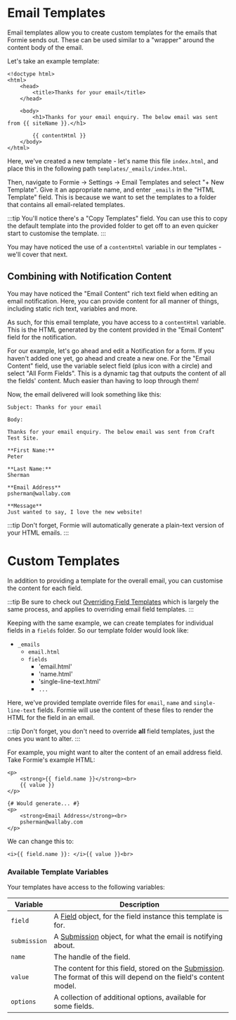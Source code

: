 # Email Templates
Email templates allow you to create custom templates for the emails that Formie sends out. These can be used similar to a "wrapper" around the content body of the email.

Let's take an example template:

```twig
<!doctype html>
<html>
    <head>
        <title>Thanks for your email</title>
    </head>

    <body>
        <h1>Thanks for your email enquiry. The below email was sent from {{ siteName }}.</h1>

        {{ contentHtml }}
    </body>
</html>
```

Here, we've created a new template - let's name this file `index.html`, and place this in the following path `templates/_emails/index.html`.

Then, navigate to Formie → Settings → Email Templates and select "+ New Template". Give it an appropriate name, and enter `_emails` in the "HTML Template" field. This is because we want to set the templates to a folder that contains all email-related templates.

:::tip
You'll notice there's a "Copy Templates" field. You can use this to copy the default template into the provided folder to get off to an even quicker start to customise the template.
:::

You may have noticed the use of a `contentHtml` variable in our templates - we'll cover that next. 

## Combining with Notification Content
You may have noticed the "Email Content" rich text field when editing an email notification. Here, you can provide content for all manner of things, including static rich text, variables and more.

As such, for this email template, you have access to a `contentHtml` variable. This is the HTML generated by the content provided in the "Email Content" field for the notification.

For our example, let's go ahead and edit a Notification for a form. If you haven't added one yet, go ahead and create a new one. For the "Email Content" field, use the variable select field (plus icon with a circle) and select "All Form Fields". This is a dynamic tag that outputs the content of all the fields' content. Much easier than having to loop through them!

Now, the email delivered will look something like this:

```
Subject: Thanks for your email

Body:

Thanks for your email enquiry. The below email was sent from Craft Test Site.

**First Name:**
Peter

**Last Name:**
Sherman

**Email Address**
psherman@wallaby.com

**Message**
Just wanted to say, I love the new website!
```

:::tip
Don't forget, Formie will automatically generate a plain-text version of your HTML emails.
:::

# Custom Templates
In addition to providing a template for the overall email, you can customise the content for each field.

:::tip
Be sure to check out [Overriding Field Templates]() which is largely the same process, and applies to overriding email field templates.
:::

Keeping with the same example, we can create templates for individual fields in a `fields` folder. So our template folder would look like:

- `_emails`
    - `email.html`
    - `fields`
        - 'email.html'
        - 'name.html'
        - 'single-line-text.html'
        - `...`

Here, we've provided template override files for `email`, `name` and `single-line-text` fields. Formie will use the content of these files to render the HTML for the field in an email.

:::tip
Don't forget, you don't need to override **all** field templates, just the ones you want to alter.
:::

For example, you might want to alter the content of an email address field. Take Formie's example HTML:

```twig
<p>
    <strong>{{ field.name }}</strong><br>
    {{ value }}
</p>

{# Would generate... #}
<p>
    <strong>Email Address</strong><br>
    psherman@wallaby.com
</p>
```

We can change this to:

```twig
<i>{{ field.name }}: </i>{{ value }}<br>
```

### Available Template Variables
Your templates have access to the following variables:

Variable | Description
--- | ---
`field` | A [Field]() object, for the field instance this template is for.
`submission` | A [Submission]() object, for what the email is notifying about.
`name` | The handle of the field.
`value` | The content for this field, stored on the [Submission](). The format of this will depend on the field's content model.
`options` | A collection of additional options, available for some fields.

